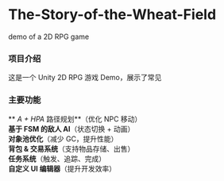 # The-Story-of-the-Wheat-Field
demo of a 2D RPG game

###  项目介绍
这是一个 Unity 2D RPG 游戏 Demo，展示了常见 

### 主要功能
** **A* + HPA* 路径规划**（优化 NPC 移动）  
 **基于 FSM 的敌人 AI**（状态切换 + 动画）  
 **对象池优化**（减少 GC，提升性能）  
 **背包 & 交易系统**（支持物品存储、出售）  
 **任务系统**（触发、追踪、完成）  
 **自定义 UI 编辑器**（提升开发效率）

### 